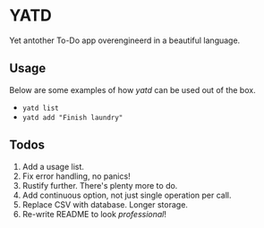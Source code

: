 # YATD
Yet antother To-Do app overengineerd in a beautiful language.

## Usage
Below are some examples of how _yatd_ can be used out of the box.

  - `yatd list`
  - `yatd add "Finish laundry"`

## Todos
1. Add a usage list.
2. Fix error handling, no panics!
3. Rustify further. There's plenty more to do.
4. Add continuous option, not just single operation per call.
5. Replace CSV with database. Longer storage.
6. Re-write README to look _professional_!
